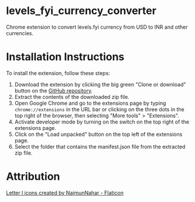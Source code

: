 # levels_fyi_currency_converter
Chrome extension to convert levels.fyi currency from USD to INR and other currencies.

# Installation Instructions
To install the extension, follow these steps:
1. Download the extension by clicking the big green "Clone or download" button on the [GitHub repository](https://github.com/grubdragon/levels_fyi_currency_converter).
2. Extract the contents of the downloaded zip file.
3. Open Google Chrome and go to the extensions page by typing `chrome://extensions` in the URL bar or clicking on the three dots in the top right of the browser, then selecting "More tools" > "Extensions".
4. Activate developer mode by turning on the switch on the top right of the extensions page.
5. Click on the "Load unpacked" button on the top left of the extensions page.
6. Select the folder that contains the manifest.json file from the extracted zip file.

# Attribution
<a href="https://www.flaticon.com/free-icons/letter-l" title="letter l icons">Letter l icons created by NajmunNahar - Flaticon</a>